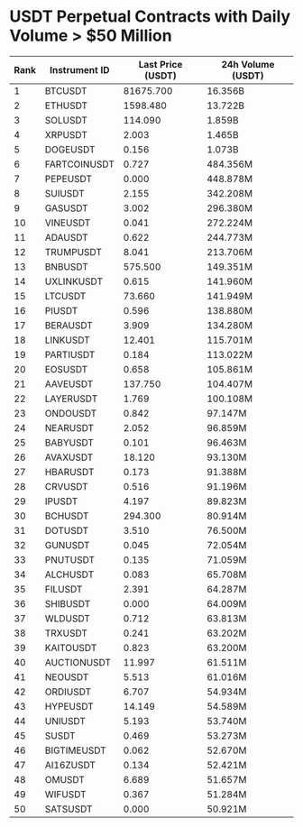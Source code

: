 # USDT Perpetual Contracts with Daily Volume > $50 Million

| Rank | Instrument ID | Last Price (USDT) | 24h Volume (USDT) |
|------|---------------|-------------------|-------------------|
| 1 | BTCUSDT | 81675.700 | 16.356B |
| 2 | ETHUSDT | 1598.480 | 13.722B |
| 3 | SOLUSDT | 114.090 | 1.859B |
| 4 | XRPUSDT | 2.003 | 1.465B |
| 5 | DOGEUSDT | 0.156 | 1.073B |
| 6 | FARTCOINUSDT | 0.727 | 484.356M |
| 7 | PEPEUSDT | 0.000 | 448.878M |
| 8 | SUIUSDT | 2.155 | 342.208M |
| 9 | GASUSDT | 3.002 | 296.380M |
| 10 | VINEUSDT | 0.041 | 272.224M |
| 11 | ADAUSDT | 0.622 | 244.773M |
| 12 | TRUMPUSDT | 8.041 | 213.706M |
| 13 | BNBUSDT | 575.500 | 149.351M |
| 14 | UXLINKUSDT | 0.615 | 141.960M |
| 15 | LTCUSDT | 73.660 | 141.949M |
| 16 | PIUSDT | 0.596 | 138.880M |
| 17 | BERAUSDT | 3.909 | 134.280M |
| 18 | LINKUSDT | 12.401 | 115.701M |
| 19 | PARTIUSDT | 0.184 | 113.022M |
| 20 | EOSUSDT | 0.658 | 105.861M |
| 21 | AAVEUSDT | 137.750 | 104.407M |
| 22 | LAYERUSDT | 1.769 | 100.108M |
| 23 | ONDOUSDT | 0.842 | 97.147M |
| 24 | NEARUSDT | 2.052 | 96.859M |
| 25 | BABYUSDT | 0.101 | 96.463M |
| 26 | AVAXUSDT | 18.120 | 93.130M |
| 27 | HBARUSDT | 0.173 | 91.388M |
| 28 | CRVUSDT | 0.516 | 91.196M |
| 29 | IPUSDT | 4.197 | 89.823M |
| 30 | BCHUSDT | 294.300 | 80.914M |
| 31 | DOTUSDT | 3.510 | 76.500M |
| 32 | GUNUSDT | 0.045 | 72.054M |
| 33 | PNUTUSDT | 0.135 | 71.059M |
| 34 | ALCHUSDT | 0.083 | 65.708M |
| 35 | FILUSDT | 2.391 | 64.287M |
| 36 | SHIBUSDT | 0.000 | 64.009M |
| 37 | WLDUSDT | 0.712 | 63.813M |
| 38 | TRXUSDT | 0.241 | 63.202M |
| 39 | KAITOUSDT | 0.823 | 63.200M |
| 40 | AUCTIONUSDT | 11.997 | 61.511M |
| 41 | NEOUSDT | 5.513 | 61.016M |
| 42 | ORDIUSDT | 6.707 | 54.934M |
| 43 | HYPEUSDT | 14.149 | 54.589M |
| 44 | UNIUSDT | 5.193 | 53.740M |
| 45 | SUSDT | 0.469 | 53.273M |
| 46 | BIGTIMEUSDT | 0.062 | 52.670M |
| 47 | AI16ZUSDT | 0.134 | 52.421M |
| 48 | OMUSDT | 6.689 | 51.657M |
| 49 | WIFUSDT | 0.367 | 51.284M |
| 50 | SATSUSDT | 0.000 | 50.921M |
